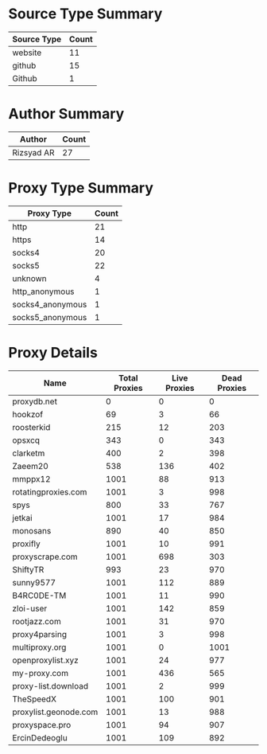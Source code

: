 # Source Type Summary

| Source Type | Count |
|-------------|-------|
| website | 11 |
| github | 15 |
| Github | 1 |


# Author Summary

| Author | Count |
|--------|-------|
| Rizsyad AR | 27 |


# Proxy Type Summary

| Proxy Type | Count |
|------------|-------|
| http | 21 |
| https | 14 |
| socks4 | 20 |
| socks5 | 22 |
| unknown | 4 |
| http_anonymous | 1 |
| socks4_anonymous | 1 |
| socks5_anonymous | 1 |


# Proxy Details

| Name | Total Proxies | Live Proxies | Dead Proxies |
|------|---------------|--------------|---------------|
| proxydb.net | 0 | 0 | 0 |
| hookzof | 69 | 3 | 66 |
| roosterkid | 215 | 12 | 203 |
| opsxcq | 343 | 0 | 343 |
| clarketm | 400 | 2 | 398 |
| Zaeem20 | 538 | 136 | 402 |
| mmppx12 | 1001 | 88 | 913 |
| rotatingproxies.com | 1001 | 3 | 998 |
| spys | 800 | 33 | 767 |
| jetkai | 1001 | 17 | 984 |
| monosans | 890 | 40 | 850 |
| proxifly | 1001 | 10 | 991 |
| proxyscrape.com | 1001 | 698 | 303 |
| ShiftyTR | 993 | 23 | 970 |
| sunny9577 | 1001 | 112 | 889 |
| B4RC0DE-TM | 1001 | 11 | 990 |
| zloi-user | 1001 | 142 | 859 |
| rootjazz.com | 1001 | 31 | 970 |
| proxy4parsing | 1001 | 3 | 998 |
| multiproxy.org | 1001 | 0 | 1001 |
| openproxylist.xyz | 1001 | 24 | 977 |
| my-proxy.com | 1001 | 436 | 565 |
| proxy-list.download | 1001 | 2 | 999 |
| TheSpeedX | 1001 | 100 | 901 |
| proxylist.geonode.com | 1001 | 13 | 988 |
| proxyspace.pro | 1001 | 94 | 907 |
| ErcinDedeoglu | 1001 | 109 | 892 |
